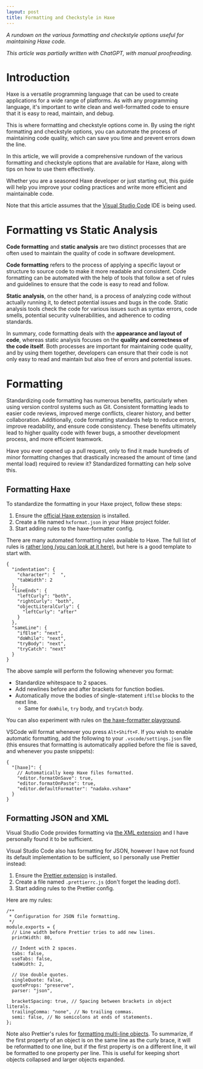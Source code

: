 ```yaml
---
layout: post
title: Formatting and Checkstyle in Haxe
---
```


*A rundown on the various formatting and checkstyle options useful for maintaining Haxe code.*

_This article was partially written with ChatGPT, with manual proofreading._

# Introduction

Haxe is a versatile programming language that can be used to create applications for a wide range of platforms. As with any programming language, it's important to write clean and well-formatted code to ensure that it is easy to read, maintain, and debug.

This is where formatting and checkstyle options come in. By using the right formatting and checkstyle options, you can automate the process of maintaining code quality, which can save you time and prevent errors down the line.

In this article, we will provide a comprehensive rundown of the various formatting and checkstyle options that are available for Haxe, along with tips on how to use them effectively.

Whether you are a seasoned Haxe developer or just starting out, this guide will help you improve your coding practices and write more efficient and maintainable code.

Note that this article assumes that the [Visual Studio Code](https://code.visualstudio.com/) IDE is being used.

# Formatting vs Static Analysis

**Code formatting** and **static analysis** are two distinct processes that are often used to maintain the quality of code in software development.

**Code formatting** refers to the process of applying a specific layout or structure to source code to make it more readable and consistent. Code formatting can be automated with the help of tools that follow a set of rules and guidelines to ensure that the code is easy to read and follow.

**Static analysis**, on the other hand, is a process of analyzing code without actually running it, to detect potential issues and bugs in the code. Static analysis tools check the code for various issues such as syntax errors, code smells, potential security vulnerabilities, and adherence to coding standards.

In summary, code formatting deals with the **appearance and layout of code**, whereas static analysis focuses on the **quality and correctness of the code itself**. Both processes are important for maintaining code quality, and by using them together, developers can ensure that their code is not only easy to read and maintain but also free of errors and potential issues.

# Formatting

Standardizing code formatting has numerous benefits, particularly when using version control systems such as Git. Consistent formatting leads to easier code reviews, improved merge conflicts, clearer history, and better collaboration. Additionally, code formatting standards help to reduce errors, improve readability, and ensure code consistency. These benefits ultimately lead to higher quality code with fewer bugs, a smoother development process, and more efficient teamwork.

Have you ever opened up a pull request, only to find it made hundreds of minor formatting changes that drastically increased the amount of time (and mental load) required to review it? Standardized formatting can help solve this.

## Formatting Haxe

To standardize the formatting in your Haxe project, follow these steps:

1. Ensure the [official Haxe extension](https://marketplace.visualstudio.com/items?itemName=nadako.vshaxe) is installed.
2. Create a file named `hxformat.json` in your Haxe project folder.
3. Start adding rules to the haxe-formatter config.

There are many automated formatting rules available to Haxe. The full list of rules is [rather long (you can look at it here)](https://github.com/HaxeCheckstyle/haxe-formatter/blob/master/resources/default-hxformat.json), but here is a good template to start with.

```
{
  "indentation": {
    "character": "  ",
    "tabWidth": 2
  },
  "lineEnds": {
    "leftCurly": "both",
    "rightCurly": "both",
    "objectLiteralCurly": {
      "leftCurly": "after"
    }
  },
  "sameLine": {
    "ifElse": "next",
    "doWhile": "next",
    "tryBody": "next",
    "tryCatch": "next"
  }
}
```

The above sample will perform the following whenever you format:

- Standardize whitespace to 2 spaces.
- Add newlines before and after brackets for function bodies.
- Automatically move the bodies of single-statement `ifElse` blocks to the next line.
  - Same for `doWhile`, `try` body, and `tryCatch` body.

You can also experiment with rules on [the haxe-formatter playground](https://haxecheckstyle.github.io/haxe-formatter-docs/#codesamples.CommonSamples.haxeflixel_style).

VSCode will format whenever you press `Alt+Shift+F`. If you wish to enable automatic formatting, add the following to your `.vscode/settings.json` file (this ensures that formatting is automatically applied before the file
is saved, and whenever you paste snippets):

```
{
  "[haxe]": {
    // Automatically keep Haxe files formatted.
    "editor.formatOnSave": true,
    "editor.formatOnPaste": true,
    "editor.defaultFormatter": "nadako.vshaxe"
  }
}
```

## Formatting JSON and XML

Visual Studio Code provides formatting via [the XML extension](https://marketplace.visualstudio.com/items?itemName=redhat.vscode-xml) and I have personally found it to be sufficient.

Visual Studio Code also has formatting for JSON, however I have not found its default implementation to be sufficient, so I personally use Prettier instead:

1. Ensure the [Prettier extension](https://marketplace.visualstudio.com/items?itemName=esbenp.prettier-vscode) is installed.
2. Create a file named `.prettierrc.js` (don't forget the leading dot!).
3. Start adding rules to the Prettier config.

Here are my rules:

```
/**
 * Configuration for JSON file formatting.
 */
module.exports = {
  // Line width before Prettier tries to add new lines.
  printWidth: 80,

  // Indent with 2 spaces.
  tabs: false,
  useTabs: false,
  tabWidth: 2,

  // Use double quotes.
  singleQuote: false,
  quoteProps: "preserve",
  parser: "json",

  bracketSpacing: true, // Spacing between brackets in object literals.
  trailingComma: "none", // No trailing commas.
  semi: false, // No semicolons at ends of statements.
};
```

Note also Prettier's rules for [formatting multi-line objects](https://prettier.io/docs/en/rationale.html#multi-line-objects).
To summarize, if the first property of an object is on the same line as the curly brace, it will be reformatted to one line, but if the first property is on a different line, it wil be formatted to one property per line. This is useful for keeping short objects collapsed and larger objects expanded.

# 